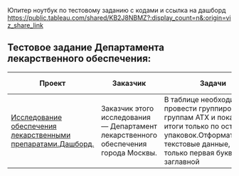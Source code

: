 Юпитер ноутбук по тестовому заданию с кодами  и ссылка на дашборд
https://public.tableau.com/shared/KB2J8NBMZ?:display_count=n&:origin=viz_share_link




## Тестовое задание Департамента лекарственного обеспечения:

|  Проект  |  Заказчик                |   Задачи                                     |   Навыки и инструменты                          |
|----------| -------------------------|----------------------------------------------|-------------------------------------------------|
|[Исследование обеспечения лекарственными препаратами.Дашборд.]([.ipynb])|Заказчик этого исследования —  Департамент лекарственного обеспечения города Москвы.|В таблице необходимо провести группировку по группам АТХ и показать итоги только по остаткам упаковок.Отформатировать текстовые данные, чтобы только первая буква была заглавной|Python,Pandas,Tableau|
